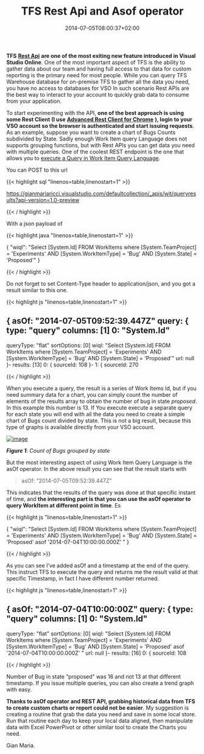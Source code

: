 ﻿---
title: "TFS Rest Api and Asof operator"
description: ""
date: 2014-07-05T08:00:37+02:00
draft: false
tags: [Rest APIs]
categories: [Tfs]
---
 **TFS** [**Rest Api**](http://www.visualstudio.com/en-us/integrate/explore/explore-vso-vsi) **are one of the most exiting new feature introduced in Visual Studio Online**. One of the most important aspect of TFS is the ability to gather data about our team and having full access to that data for custom reporting is the primary need for most people. While you can query TFS Warehouse database for on-premise TFS to gather all the data you need, you have no access to databases for VSO In such scenario Rest APIs are the best way to interact to your account to quickly grab data to consume from your application.

To start experimenting with the API,  **one of the best approach is using some Rest Client (I use** [**Advanced Rest Client for Chrome**](https://chrome.google.com/webstore/detail/advanced-rest-client/hgmloofddffdnphfgcellkdfbfbjeloo) **), login to your VSO account so the browser is authenticated and start issuing requests**. As an example, suppose you want to create a chart of Bugs Counts subdivided by State. Sadly enough Work Item query Language does not supports grouping functions, but with Rest APIs you can get data you need with multiple queries. One of the coolest REST endpoint is the one that allows you to [execute a Query in Work Item Query Language](http://www.visualstudio.com/integrate/reference/reference-vso-work-item-query-results-vsi).

You can POST to this url

{{< highlight sql "linenos=table,linenostart=1" >}}


https://gianmariaricci.visualstudio.com/defaultcollection/_apis/wit/queryresults?api-version=1.0-preview

{{< / highlight >}}

With a json payload of

{{< highlight java "linenos=table,linenostart=1" >}}


{ "wiql": "Select [System.Id] FROM WorkItems where 
[System.TeamProject] = 'Experiments' AND
[System.WorkItemType] = 'Bug' AND
[System.State] = 'Proposed'" }

{{< / highlight >}}

Do not forget to set Content-Type header to application/json, and you got a result similar to this one.

{{< highlight js "linenos=table,linenostart=1" >}}


{
asOf: "2014-07-05T09:52:39.447Z"
query: {
type: "query"
columns: [1]
0:  "System.Id"
-
queryType: "flat"
sortOptions: [0]
wiql: "Select [System.Id] FROM WorkItems where [System.TeamProject] = 'Experiments' AND [System.WorkItemType] = 'Bug' AND [System.State] = 'Proposed'"
url: null
}-
results: [13]
0:  {
sourceId: 108
}-
1:  {
sourceId: 270

{{< / highlight >}}

When you execute a query, the result is a series of Work Items Id, but if you need summary data for a chart, you can simply count the number of elements of the results array to obtain the number of bug in state *proposed*. In this example this number is 13. If You execute execute a separate query for each state you will end with all the data you need to create a simple chart of Bugs count divided by state. This is not a big result, because this type of graphs is available directly from your VSO account.

[![image](https://www.codewrecks.com/blog/wp-content/uploads/2014/07/image_thumb4.png "image")](https://www.codewrecks.com/blog/wp-content/uploads/2014/07/image4.png)

 ***Figure 1***: *Count of Bugs grouped by state*

But the most interesting aspect of using Work Item Query Language is the asOf operator. In the above result you can see that the result starts with

> asOf: “2014-07-05T09:52:39.447Z”

This indicates that the results of the query was done at that specific instant of time, and  **the interesting part is that you can use the asOf operator to query WorkItem at different point in time**. Es

{{< highlight js "linenos=table,linenostart=1" >}}


{ "wiql": "Select [System.Id] FROM WorkItems where 
[System.TeamProject] = 'Experiments' AND
[System.WorkItemType] = 'Bug' AND
[System.State] = 'Proposed'
asof '2014-07-04T10:00:00.000Z'
 " }

{{< / highlight >}}

As you can see I’ve added asOf and a timestamp at the end of the query. This instruct TFS to execute the query and returns me the result valid at that specific Timestamp, in fact I have different number returned.

{{< highlight js "linenos=table,linenostart=1" >}}


{
asOf: "2014-07-04T10:00:00Z"
query: {
type: "query"
columns: [1]
0:  "System.Id"
-
queryType: "flat"
sortOptions: [0]
wiql: "Select [System.Id] FROM WorkItems where [System.TeamProject] = 'Experiments' AND [System.WorkItemType] = 'Bug' AND [System.State] = 'Proposed' asof '2014-07-04T10:00:00.000Z' "
url: null
}-
results: [16]
0:  {
sourceId: 108

{{< / highlight >}}

Number of Bug in state “proposed” was 16 and not 13 at that different timestamp. If you issue multiple queries, you can also create a trend graph with easy.

 **Thanks to asOf operator and REST API, grabbing historical data from TFS to create custom charts or report could not be easier**. My suggestion is creating a routine that grab the data you need and save in some local store. Run that routine each day to keep your local data aligned, then manipulate data with Excel PowerPivot or other similar tool to create the Charts you need.

Gian Maria.
